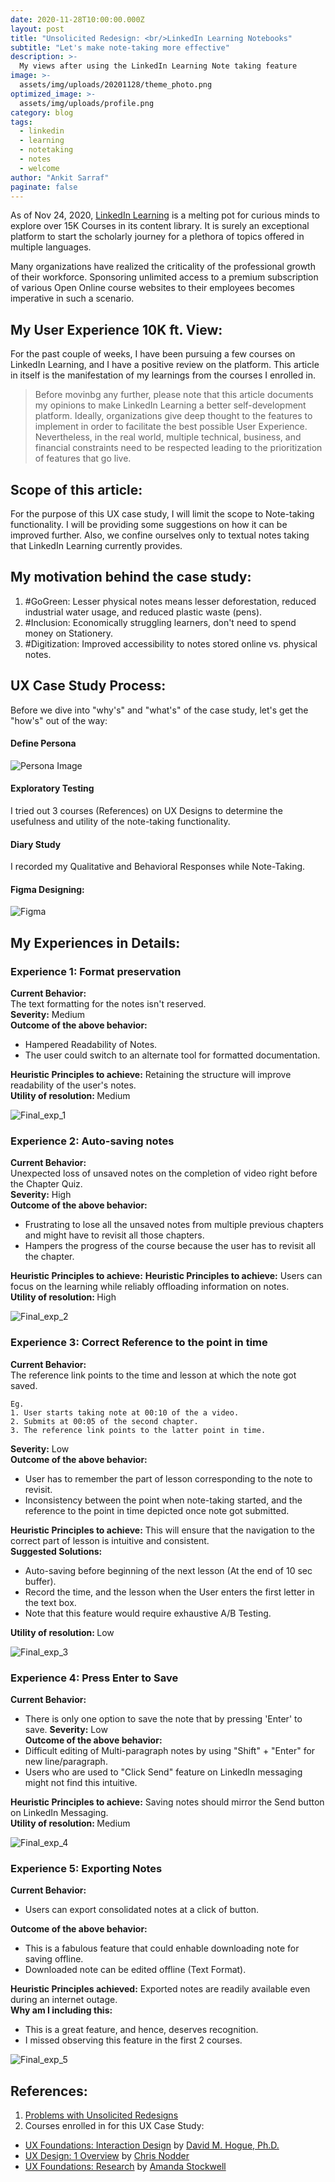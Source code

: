 ```yaml
---
date: 2020-11-28T10:00:00.000Z
layout: post
title: "Unsolicited Redesign: <br/>LinkedIn Learning Notebooks"
subtitle: "Let's make note-taking more effective"
description: >-
  My views after using the LinkedIn Learning Note taking feature
image: >-
  assets/img/uploads/20201128/theme_photo.png
optimized_image: >-
  assets/img/uploads/profile.png
category: blog
tags:
  - linkedin
  - learning
  - notetaking
  - notes
  - welcome
author: "Ankit Sarraf"
paginate: false
---
```

As of Nov 24, 2020, <a href="https://www.linkedin.com/learning/">LinkedIn Learning</a> is a melting pot for curious minds to explore over 15K Courses in its content library. It is surely an exceptional platform to start the scholarly journey for a plethora of topics offered in multiple languages.

Many organizations have realized the criticality of the professional growth of their workforce. Sponsoring unlimited access to a premium subscription of various Open Online course websites to their employees becomes imperative in such a scenario.

## My User Experience 10K ft. View:
For the past couple of weeks, I have been pursuing a few courses on LinkedIn Learning, and I have a positive review on the platform. This article in itself is the manifestation of my learnings from the courses I enrolled in.

> Before movinbg any further, please note that this article documents my opinions to make LinkedIn Learning a better self-development platform. Ideally, organizations give deep thought to the features to implement in order to facilitate the best possible User Experience. Nevertheless, in the real world, multiple technical, business, and financial constraints need to be respected leading to the prioritization of features that go live.

## Scope of this article:
For the purpose of this UX case study, I will limit the scope to Note-taking functionality.
I will be providing some suggestions on how it can be improved further.
Also, we confine ourselves only to textual notes taking that LinkedIn Learning currently provides.
## My motivation behind the case study:
1. #GoGreen: Lesser physical notes means lesser deforestation, reduced industrial water usage, and reduced plastic waste (pens).
2. #Inclusion: Economically struggling learners, don't need to spend money on Stationery.
3. #Digitization: Improved accessibility to notes stored online vs. physical notes.

## UX Case Study Process:
Before we dive into "why's" and "what's" of the case study, let's get the "how's" out of the way:

#### Define Persona
![Persona Image](assets/img/uploads/20201128/persona.png)
#### Exploratory Testing
I tried out 3 courses (References) on UX Designs to determine the usefulness and utility of the note-taking functionality.
#### Diary Study
I recorded my Qualitative and Behavioral Responses while Note-Taking.
#### Figma Designing:
![Figma](https://www.figma.com/file/qoAwkrOjUAIRxGBZzQNWUZ/Unsolicited-Redesign-LinkedIn-Learning-Notebooks)

## My Experiences in Details:
### Experience 1: Format preservation
<strong>Current Behavior:</strong><br/>
The text formatting for the notes isn't reserved.<br/>
<strong>Severity:</strong> Medium<br/>
<strong>Outcome of the above behavior:</strong>
* Hampered Readability of Notes.
* The user could switch to an alternate tool for formatted documentation.

<strong>Heuristic Principles to achieve:</strong> Retaining the structure will improve readability of the user's notes.<br/>
<strong>Utility of resolution: </strong>Medium

![Final_exp_1](assets/img/uploads/20201128/final_screenshots/final_exp_1.png)

### Experience 2: Auto-saving notes
<strong>Current Behavior:</strong><br/>
Unexpected loss of unsaved notes on the completion of video right before the Chapter Quiz.<br/>
<strong>Severity:</strong> High<br/>
<strong>Outcome of the above behavior:</strong>
* Frustrating to lose all the unsaved notes from multiple previous chapters and might have to revisit all those chapters.
* Hampers the progress of the course because the user has to revisit all the chapter.

<strong>Heuristic Principles to achieve:</strong> <strong>Heuristic Principles to achieve:</strong> Users can focus on the learning while reliably offloading information on notes.<br/>
<strong>Utility of resolution: </strong>High

![Final_exp_2](assets/img/uploads/20201128/final_screenshots/final_exp_2.png)

### Experience 3: Correct Reference to the point in time
<strong>Current Behavior:</strong><br/>
The reference link points to the time and lesson at which the note got saved.<br/>
```
Eg.
1. User starts taking note at 00:10 of the a video.
2. Submits at 00:05 of the second chapter.
3. The reference link points to the latter point in time.
```
<strong>Severity:</strong> Low<br/>
<strong>Outcome of the above behavior:</strong>
* User has to remember the part of lesson corresponding to the note to revisit.
* Inconsistency between the point when note-taking started, and the reference to the point in time depicted once note got submitted.

<strong>Heuristic Principles to achieve:</strong> This will ensure that the navigation to the correct part of lesson is intuitive and consistent.<br/>
<strong>Suggested Solutions:</strong>
* Auto-saving before beginning of the next lesson (At the end of 10 sec buffer).
* Record the time, and the lesson when the User enters the first letter in the text box.
* Note that this feature would require exhaustive A/B Testing.

<strong>Utility of resolution: </strong>Low

![Final_exp_3](assets/img/uploads/20201128/final_screenshots/final_exp_3.png)

### Experience 4: Press Enter to Save
<strong>Current Behavior:</strong><br/>
* There is only one option to save the note that by pressing 'Enter' to save.
<strong>Severity:</strong> Low<br/>
<strong>Outcome of the above behavior:</strong>
* Difficult editing of Multi-paragraph notes by using "Shift" + "Enter" for new line/paragraph.
* Users who are used to "Click Send" feature on LinkedIn messaging might not find this intuitive.

<strong>Heuristic Principles to achieve:</strong> Saving notes should mirror the Send button on LinkedIn Messaging.<br/>
<strong>Utility of resolution: </strong>Medium

![Final_exp_4](assets/img/uploads/20201128/final_screenshots/final_exp_4.png)

### Experience 5: Exporting Notes
<strong>Current Behavior:</strong><br/>
* Users can export consolidated notes at a click of button.

<strong>Outcome of the above behavior:</strong>
* This is a fabulous feature that could enhable downloading note for saving offline.
* Downloaded note can be edited offline (Text Format).

<strong>Heuristic Principles achieved:</strong> Exported notes are readily available even during an internet outage.<br/>
<strong>Why am I including this:</strong><br/>
* This is a great feature, and hence, deserves recognition.
* I missed observing this feature in the first 2 courses.

![Final_exp_5](assets/img/uploads/20201128/final_screenshots/final_exp_5.png)

## References:
1. <a href="https://medium.com/swlh/the-problem-with-unsolicited-redesigns-5c6d230354ed">Problems with Unsolicited Redesigns</a>
2. Courses enrolled in for this UX Case Study:
* <a href="https://www.linkedin.com/learning/ux-foundations-interaction-design/welcome">UX Foundations: Interaction Design</a> by <a href="https://www.linkedin.com/in/dhogue">David M. Hogue, Ph.D.</a>
* <a href="https://www.linkedin.com/learning/ux-design-1-overview-2/welcome">UX Design: 1 Overview</a> by <a href="https://www.linkedin.com/in/chrisnodder">Chris Nodder</a>
* <a href="https://www.linkedin.com/learning/ux-foundations-research/welcome">UX Foundations: Research</a> by <a href="https://www.linkedin.com/in/amandastockwell">Amanda Stockwell</a>
